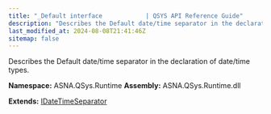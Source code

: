 ```yaml
---
title: "_Default interface            | QSYS API Reference Guide"
description: "Describes the Default date/time separator in the declaration of date/time types. "
last_modified_at: 2024-08-08T21:41:46Z
sitemap: false
---
```


Describes the Default date/time separator in the declaration of date/time types.

**Namespace:** ASNA.QSys.Runtime
**Assembly:** ASNA.QSys.Runtime.dll

**Extends:** [IDateTimeSeparator](/reference/runtime/qsys-runtime/i-date-time-separator.html)
<br>
<br>
